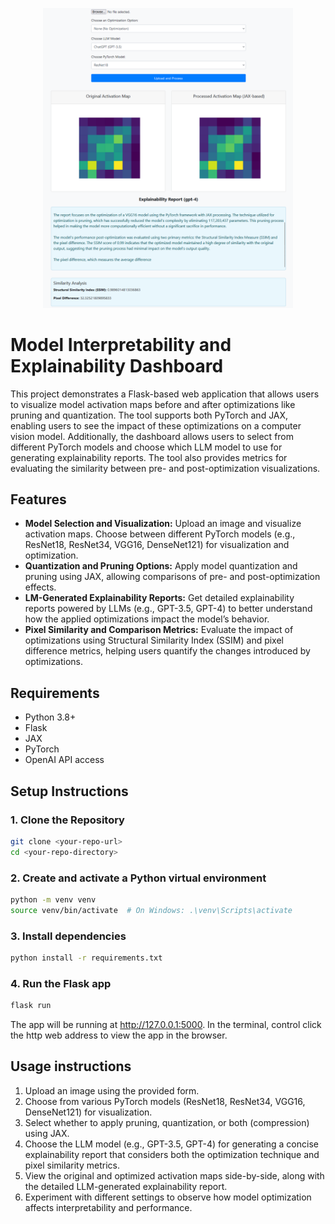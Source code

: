 <p align="center">
  <img src="example_images/example3_Screenshot 2024-08-26 013110.png" alt="Visualization and explainability dashboard." width="400" />
</p>

# Model Interpretability and Explainability Dashboard

This project demonstrates a Flask-based web application that allows users to visualize model activation maps before and after optimizations like pruning and quantization. The tool supports both PyTorch and JAX, enabling users to see the impact of these optimizations on a computer vision model. Additionally, the dashboard allows users to select from different PyTorch models and choose which LLM model to use for generating explainability reports. The tool also provides metrics for evaluating the similarity between pre- and post-optimization visualizations.

## Features
- **Model Selection and Visualization:** Upload an image and visualize activation maps. Choose between different PyTorch models (e.g., ResNet18, ResNet34, VGG16, DenseNet121) for visualization and optimization.
- **Quantization and Pruning Options:** Apply model quantization and pruning using JAX, allowing comparisons of pre- and post-optimization effects.
- **LM-Generated Explainability Reports:**  Get detailed explainability reports powered by LLMs (e.g., GPT-3.5, GPT-4) to better understand how the applied optimizations impact the model’s behavior.
- **Pixel Similarity and Comparison Metrics:** Evaluate the impact of optimizations using Structural Similarity Index (SSIM) and pixel difference metrics, helping users quantify the changes introduced by optimizations.

## Requirements
* Python 3.8+
* Flask
* JAX
* PyTorch
* OpenAI API access

## Setup Instructions

### 1. Clone the Repository

```bash
git clone <your-repo-url>
cd <your-repo-directory>
```

### 2. Create and activate a Python virtual environment
```bash
python -m venv venv
source venv/bin/activate  # On Windows: .\venv\Scripts\activate
```

### 3. Install dependencies
```bash
python install -r requirements.txt
```

### 4. Run the Flask app
```bash
flask run
```
The app will be running at http://127.0.0.1:5000.
In the terminal, control click the http web address to view the app in the browser.

## Usage instructions
1. Upload an image using the provided form.
2. Choose from various PyTorch models (ResNet18, ResNet34, VGG16, DenseNet121) for visualization.
3. Select whether to apply pruning, quantization, or both (compression) using JAX.
4. Choose the LLM model (e.g., GPT-3.5, GPT-4) for generating a concise explainability report that considers both the optimization technique and pixel similarity metrics.
3. View the original and optimized activation maps side-by-side, along with the detailed LLM-generated explainability report.
4. Experiment with different settings to observe how model optimization affects interpretability and performance.
